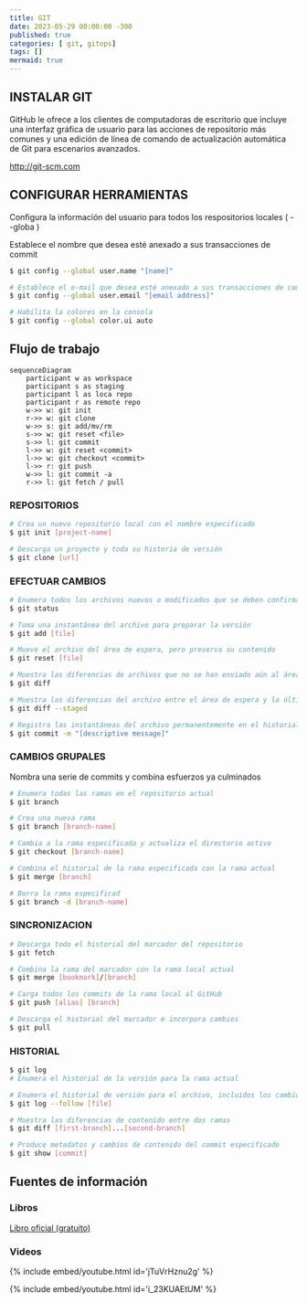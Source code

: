 ```yaml
---
title: GIT
date: 2023-05-29 00:00:00 -300
published: true
categories: [ git, gitops]
tags: []
mermaid: true
---
```


## INSTALAR GIT

GitHub le ofrece a los clientes de computadoras de escritorio que incluye una interfaz gráfica de usuario para las acciones de repositorio más comunes y una edición de línea de comando de actualización automática de Git para escenarios avanzados.

http://git-scm.com

## CONFIGURAR HERRAMIENTAS

Configura la información del usuario para todos los respositorios locales ( --globa )

Establece el nombre que desea esté anexado a sus transacciones de commit

```bash
$ git config --global user.name "[name]"
```

```bash
# Establece el e-mail que desea esté anexado a sus transacciones de commit
$ git config --global user.email "[email address]"
```

```bash
# Habilita la colores en la consola
$ git config --global color.ui auto
```

## Flujo de trabajo

```mermaid
sequenceDiagram
    participant w as workspace
    participant s as staging
    participant l as loca repo
    participant r as remote repo
    w->> w: git init
    r->> w: git clone
    w->> s: git add/mv/rm
    s->> w: git reset <file>
    s->> l: git commit
    l->> w: git reset <commit>
    l->> w: git checkout <commit>
    l->> r: git push
    w->> l: git commit -a
    r->> l: git fetch / pull
```

### REPOSITORIOS

```bash
# Crea un nuevo repositorio local con el nombre especificado
$ git init [project-name]
```

```bash
# Descarga un proyecto y toda su historia de versión
$ git clone [url]
```

### EFECTUAR CAMBIOS

```bash
# Enumera todos los archivos nuevos o modificados que se deben confirmar
$ git status
```

```bash
# Toma una instantánea del archivo para preparar la versión
$ git add [file]
```

```bash
# Mueve el archivo del área de espera, pero preserva su contenido
$ git reset [file]
```

```bash
# Muestra las diferencias de archivos que no se han enviado aún al área de espera
$ git diff
```

```bash
# Muestra las diferencias del archivo entre el área de espera y la última versión del archivo
$ git diff --staged
```

```bash
# Registra las instantáneas del archivo permanentemente en el historial de versión
$ git commit -m "[descriptive message]"
```

### CAMBIOS GRUPALES

Nombra una serie de commits y combina esfuerzos ya culminados

```bash
# Enumera todas las ramas en el repositorio actual
$ git branch
```

```bash
# Crea una nueva rama
$ git branch [branch-name]
```

```bash
# Cambia a la rama especificada y actualiza el directorio activo
$ git checkout [branch-name]
```

```bash
# Combina el historial de la rama especificada con la rama actual
$ git merge [branch]
```

```bash
# Borra la rama especificad
$ git branch -d [branch-name]
```

### SINCRONIZACION

```bash
# Descarga todo el historial del marcador del repositorio
$ git fetch
```

```bash
# Combina la rama del marcador con la rama local actual
$ git merge [bookmark]/[branch]
```

```bash
# Carga todos los commits de la rama local al GitHub
$ git push [alias] [branch]
```

```bash
# Descarga el historial del marcador e incorpora cambios
$ git pull
```

### HISTORIAL

```bash
$ git log
# Enumera el historial de la versión para la rama actual
```

```bash
# Enumera el historial de versión para el archivo, incluidos los cambios de nombre
$ git log --follow [file]
```

```bash
# Muestra las diferencias de contenido entre dos ramas
$ git diff [first-branch]...[second-branch]
```

```bash
# Produce metadatos y cambios de contenido del commit especificado
$ git show [commit]
```



## Fuentes de información

### Libros

[Libro oficial (gratuito)](https://git-scm.com/book/es/v2)

### Videos

{% include embed/youtube.html id='jTuVrHznu2g' %}



{% include embed/youtube.html id='i_23KUAEtUM' %}
